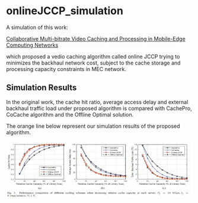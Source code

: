 # onlineJCCP_simulation

A simulation of this work:

[Collaborative Multi-bitrate Video Caching and Processing in Mobile-Edge Computing Networks](https://arxiv.org/abs/1612.01436)

which proposed a vedio caching algorithm called online JCCP trying to minimizes the backhaul network cost, subject to the cache storage and processing capacity constraints in MEC network.

## Simulation Results

In the original work, the cache hit ratio, average access delay and external backhaul traffic load under proposed algorithm is compared with CachePro, CoCache algorithm and the Offline Optimal solution.

The orange line below represent our simulation results of the proposed algorithm.

<img src="images/result.jpg" alt="result" width="640">
